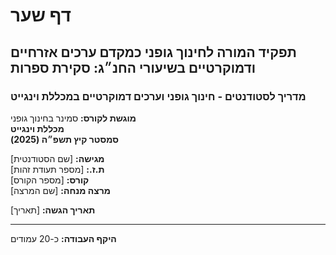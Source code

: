 # דף שער

## תפקיד המורה לחינוך גופני כמקדם ערכים אזרחיים ודמוקרטיים בשיעורי החנ״ג: סקירת ספרות

### מדריך לסטודנטים - חינוך גופני וערכים דמוקרטיים במכללת וינגייט

**מוגשת לקורס:** סמינר בחינוך גופני  
**מכללת וינגייט**  
**סמסטר קיץ תשפ״ה (2025)**

**מגישה:** [שם הסטודנטית]  
**ת.ז.:** [מספר תעודת זהות]  
**קורס:** [מספר הקורס]  
**מרצה מנחה:** [שם המרצה]  

**תאריך הגשה:** [תאריך]

---

**היקף העבודה:** כ-20 עמודים 
